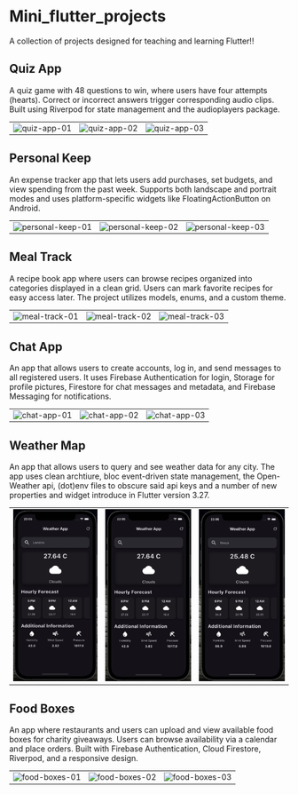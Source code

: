 # Mini_flutter_projects

A collection of projects designed for teaching and learning Flutter!!

## Quiz App 

A quiz game with 48 questions to win, where users have four attempts (hearts). Correct or incorrect answers trigger corresponding audio clips. Built using Riverpod for state management and the audioplayers package.

<table>
  <tr>
    <td><img src="./screenshots/quiz-app-01.png" alt="quiz-app-01"></td>
    <td><img src="./screenshots/quiz-app-02.png" alt="quiz-app-02"></td>
    <td><img src="./screenshots/quiz-app-03.png" alt="quiz-app-03"></td>
  </tr>
</table>

## Personal Keep 

An expense tracker app that lets users add purchases, set budgets, and view spending from the past week. Supports both landscape and portrait modes and uses platform-specific widgets like FloatingActionButton on Android.

<table>
  <tr>
    <td><img src="./screenshots/personal-keep-01.png" alt="personal-keep-01"></td>
    <td><img src="./screenshots/personal-keep-02.png" alt="personal-keep-02"></td>
    <td><img src="./screenshots/personal-keep-03.png" alt="personal-keep-03"></td>
  </tr>
</table>

## Meal Track 

A recipe book app where users can browse recipes organized into categories displayed in a clean grid. Users can mark favorite recipes for easy access later. The project utilizes models, enums, and a custom theme.

<table>
  <tr>
    <td><img src="./screenshots/meal-track-01.png" alt="meal-track-01"></td>
    <td><img src="./screenshots/meal-track-02.png" alt="meal-track-02"></td>
    <td><img src="./screenshots/meal-track-03.png" alt="meal-track-03"></td>
  </tr>
</table>

## Chat App 

An app that allows users to create accounts, log in, and send messages to all registered users. It uses Firebase Authentication for login, Storage for profile pictures, Firestore for chat messages and metadata, and Firebase Messaging for notifications.

<table>
  <tr>
    <td><img src="./screenshots/chat-app-01.png" alt="chat-app-01"></td>
    <td><img src="./screenshots/chat-app-02.png" alt="chat-app-02"></td>
    <td><img src="./screenshots/chat-app-03.png" alt="chat-app-03"></td>
  </tr>
</table>

## Weather Map

An app that allows users to query and see weather data for any city. The app uses clean archtiure, bloc event-driven state management, the Open-Weather api, (dot)env files to obscure said api keys and a number of new properties and widget introduce in Flutter version 3.27.

<table>
  <tr>
    <td><img src="./screenshots/weather-map-01.png" alt="weather-map-01"></td>
    <td><img src="./screenshots/weather-map-02.png" alt="weather-map-02"></td>
    <td><img src="./screenshots/weather-map-03.png" alt="weather-map-03"></td>
  </tr>
</table>

## Food Boxes

An app where restaurants and users can upload and view available food boxes for charity giveaways. Users can browse availability via a calendar and place orders. Built with Firebase Authentication, Cloud Firestore, Riverpod, and a responsive design.

<table>
  <tr>
    <td><img src="./screenshots/food-boxes-01.png" alt="food-boxes-01"></td>
    <td><img src="./screenshots/food-boxes-02.png" alt="food-boxes-02"></td>
    <td><img src="./screenshots/food-boxes-03.png" alt="food-boxes-03"></td>
  </tr>
</table>

